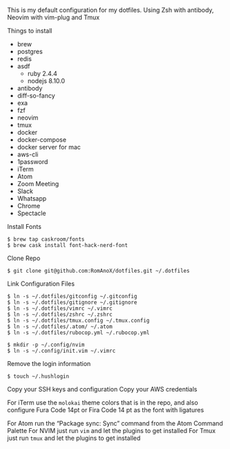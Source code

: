 This is my default configuration for my dotfiles.
Using Zsh with antibody, Neovim with vim-plug and Tmux

Things to install
* brew
* postgres
* redis
* asdf
  - ruby 2.4.4
  - nodejs 8.10.0
* antibody
* diff-so-fancy
* exa
* fzf
* neovim
* tmux
* docker
* docker-compose
* docker server for mac
* aws-cli
* 1password
* iTerm
* Atom
* Zoom Meeting
* Slack
* Whatsapp
* Chrome
* Spectacle

Install Fonts
```
$ brew tap caskroom/fonts
$ brew cask install font-hack-nerd-font
```

Clone Repo
```
$ git clone git@github.com:RomAnoX/dotfiles.git ~/.dotfiles
```

Link Configuration Files
```
$ ln -s ~/.dotfiles/gitconfig ~/.gitconfig
$ ln -s ~/.dotfiles/gitignore ~/.gitignore
$ ln -s ~/.dotfiles/vimrc ~/.vimrc
$ ln -s ~/.dotfiles/zshrc ~/.zshrc
$ ln -s ~/.dotfiles/tmux.config ~/.tmux.config
$ ln -s ~/.dotfiles/.atom/ ~/.atom
$ ln -s ~/.dotfiles/rubocop.yml ~/.rubocop.yml

$ mkdir -p ~/.config/nvim
$ ln -s ~/.config/init.vim ~/.vimrc
```

Remove the login information
```
$ touch ~/.hushlogin
```

Copy your SSH keys and configuration
Copy your AWS credentials

For iTerm use the `molokai` theme colors that is in the repo, and also
configure Fura Code 14pt or Fira Code 14 pt as the font with ligatures

For Atom run the “Package sync: Sync” command from the Atom Command Palette
For NVIM just run `vim` and let the plugins to get installed
For Tmux just run `tmux` and let the plugins to get installed
